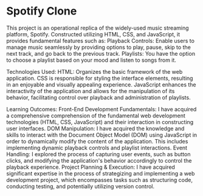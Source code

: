 # Spotify Clone
This project is an operational replica of the widely-used music streaming platform, Spotify. Constructed utilizing HTML, CSS, and JavaScript, it provides fundamental features such as:
Playback Controls: Enable users to manage music seamlessly by providing options to play, pause, skip to the next track, and go back to the previous track.
Playlists: You have the option to choose a playlist based on your mood and listen to songs from it.

Technologies Used:
HTML: Organizes the basic framework of the web application.
CSS is responsible for styling the interface elements, resulting in an enjoyable and visually appealing experience.
JavaScript enhances the interactivity of the application and allows for the manipulation of its behavior, facilitating control over playback and administration of playlists.

Learning Outcomes: 
Front-End Development Fundamentals: I have acquired a comprehensive comprehension of the fundamental web development technologies (HTML, CSS, JavaScript) and their interaction in constructing user interfaces.
DOM Manipulation: I have acquired the knowledge and skills to interact with the Document Object Model (DOM) using JavaScript in order to dynamically modify the content of the application. This includes implementing dynamic playback controls and playlist interactions.
Event Handling: I explored the process of capturing user events, such as button clicks, and modifying the application's behavior accordingly to control the playback experience.
Project Planning & Execution: I have acquired significant expertise in the process of strategizing and implementing a web development project, which encompasses tasks such as structuring code, conducting testing, and potentially utilizing version control.
